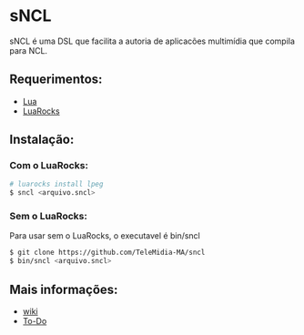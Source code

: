 # sNCL
sNCL é uma DSL que facilita a autoria de aplicacões multimídia que compila para NCL.

## Requerimentos:
* [Lua](https://www.lua.org/)
* [LuaRocks](https://luarocks.org/)
 
## Instalação:

### Com o LuaRocks:

``` bash
# luarocks install lpeg
$ sncl <arquivo.sncl>
```

### Sem o LuaRocks:
Para usar sem o LuaRocks, o executavel é bin/sncl
``` bash
$ git clone https://github.com/TeleMidia-MA/sncl
$ bin/sncl <arquivo.sncl>
```

## Mais informações:
* [wiki](https://github.com/TeleMidia-MA/sncl/wiki)
* [To-Do](https://github.com/TeleMidia-MA/sncl/wiki/To-Do)
